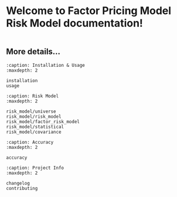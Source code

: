 # Welcome to Factor Pricing Model Risk Model documentation!

```{include} ../../README.md

```

## More details...

```{toctree}
:caption: Installation & Usage
:maxdepth: 2

installation
usage
```

```{toctree}
:caption: Risk Model
:maxdepth: 2

risk_model/universe
risk_model/risk_model
risk_model/factor_risk_model
risk_model/statistical
risk_model/covariance
```

```{toctree}
:caption: Accuracy
:maxdepth: 2

accuracy
```

```{toctree}
:caption: Project Info
:maxdepth: 2

changelog
contributing
```
